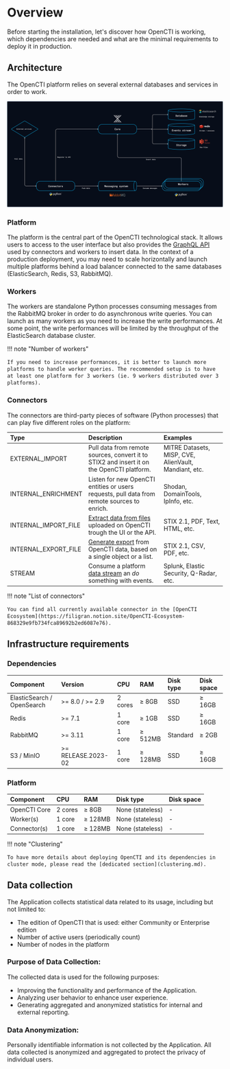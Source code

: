 # Overview

Before starting the installation, let's discover how OpenCTI is working, which dependencies are needed and what are the minimal requirements to deploy it in production.

## Architecture

The OpenCTI platform relies on several external databases and services in order to work.

![Architecture](assets/architecture.png)

### Platform

The platform is the central part of the OpenCTI technological stack. It allows users to access to the user interface but also provides the [GraphQL API](https://graphql.org) used by connectors and workers to insert data. In the context of a production deployment, you may need to scale horizontally and launch multiple platforms behind a load balancer connected to the same databases (ElasticSearch, Redis, S3, RabbitMQ).

### Workers

The workers are standalone Python processes consuming messages from the RabbitMQ broker in order to do asynchronous write queries. You can launch as many workers as you need to increase the write performances. At some point, the write performances will be limited by the throughput of the ElasticSearch database cluster.

!!! note "Number of workers"

    If you need to increase performances, it is better to launch more platforms to handle worker queries. The recommended setup is to have at least one platform for 3 workers (ie. 9 workers distributed over 3 platforms).

### Connectors

The connectors are third-party pieces of software (Python processes) that can play five different 
roles on the platform:

| Type                 | Description                                                                                       | Examples                                              |
|:---------------------|:--------------------------------------------------------------------------------------------------|:------------------------------------------------------|
| EXTERNAL_IMPORT      | Pull data from remote sources, convert it to STIX2 and insert it on the OpenCTI platform.         | MITRE Datasets, MISP, CVE, AlienVault, Mandiant, etc. |
| INTERNAL_ENRICHMENT  | Listen for new OpenCTI entities or users requests, pull data from remote sources to enrich.       | Shodan, DomainTools, IpInfo, etc.                     |
| INTERNAL_IMPORT_FILE | [Extract data from files](../usage/import-files.md) uploaded on OpenCTI trough the UI or the API. | STIX 2.1, PDF, Text, HTML, etc.                       |
| INTERNAL_EXPORT_FILE | [Generate export](../usage/export.md) from OpenCTI data, based on a single object or a list.      | STIX 2.1, CSV, PDF, etc.                              |
| STREAM               | Consume a platform [data stream](../usage/feeds.md) an _do_ something with events.                | Splunk, Elastic Security, Q-Radar, etc.               |

!!! note "List of connectors"
    
    You can find all currently available connector in the [OpenCTI Ecosystem](https://filigran.notion.site/OpenCTI-Ecosystem-868329e9fb734fca89692b2ed6087e76).

## Infrastructure requirements

### Dependencies

| Component                  | Version            | CPU       | RAM          | Disk type                    | Disk space      |
|:---------------------------|:-------------------|:----------| :----------- | :--------------------------- | :-------------- |
| ElasticSearch / OpenSearch | >= 8.0 / >= 2.9    | 2 cores   | ≥ 8GB        | SSD                          | ≥ 16GB          |
| Redis                      | >= 7.1             | 1 core    | ≥ 1GB        | SSD                          | ≥ 16GB          |
| RabbitMQ                   | >= 3.11            | 1 core    | ≥ 512MB      | Standard                     | ≥ 2GB           |
| S3 / MinIO                 | >= RELEASE.2023-02 | 1 core    | ≥ 128MB      | SSD                          | ≥ 16GB          |


### Platform

| Component        | CPU         | RAM          | Disk type                         | Disk space      |
| :--------------- | :---------- | :----------- | :-------------------------------- | :-------------- |
| OpenCTI Core     | 2 cores     | ≥ 8GB        | None (stateless)                  | -               |
| Worker(s)        | 1 core      | ≥ 128MB      | None (stateless)                  | -               |
| Connector(s)     | 1 core      | ≥ 128MB      | None (stateless)                  | -               |

!!! note "Clustering"
    
    To have more details about deploying OpenCTI and its dependencies in cluster mode, please read the [dedicated section](clustering.md).

## Data collection

The Application collects statistical data related to its usage, including but not limited to:

- The edition of OpenCTI that is used: either Community or Enterprise edition
- Number of active users (periodically count)
- Number of nodes in the platform

### Purpose of Data Collection:

The collected data is used for the following purposes:

- Improving the functionality and performance of the Application.
- Analyzing user behavior to enhance user experience.
- Generating aggregated and anonymized statistics for internal and external reporting.

### Data Anonymization:

Personally identifiable information is not collected by the Application. All data collected is anonymized and aggregated to protect the privacy of individual users.